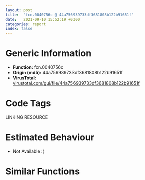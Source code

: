 ```yaml
---
layout: post
title:  "fcn.0040756c @ 44a756939733df3681808b122b91651f"
date:   2021-09-10 15:52:19 +0300
categories: report
index: false
---
```


# Generic Information
- **Function:** fcn.0040756c
- **Origin (md5):** 44a756939733df3681808b122b91651f
- **VirusTotal:** [virustotal.com/gui/file/44a756939733df3681808b122b91651f][virustotal_ref]

# Code Tags
<span class="tag" id="LINKING">LINKING</span>
<span class="tag" id="RESOURCE">RESOURCE</span>


# Estimated Behaviour
<ul><li class="bhv-desc" id="na">Not Available :(</li></ul>

# Similar Functions
<script type="text/javascript" src="https://www.gstatic.com/charts/loader.js"></script>
<script type="text/javascript">

    google.charts.load('current', {'packages':['corechart']});
    google.charts.setOnLoadCallback(drawChart);

    function drawChart() {
    var data = new google.visualization.DataTable();
        data.addColumn('number', 'X');
        data.addColumn('number', 'Y');
        data.addColumn({type: 'string', role: 'tooltip', 'p': {'html': true}});
        data.addColumn({'type': 'string', 'role': 'style'});
        
        data.addRows([
    [172.12054443359375, 83.62567901611328, '<b><a href="/report/fcn.0040756c@44a756939733df3681808b122b91651f">fcn.0040756c</a><br>@44a756939733df3681808b122b91651f</b><br>', 'point { fill-color: #e0440e; }'],
[63.36122131347656, -37.75740432739258, '<b><a href="/report/fcn.0040756c@9571c7458fae91969aaed3955e433f49">fcn.0040756c</a><br>@9571c7458fae91969aaed3955e433f49</b><br>', 'null'],
[-98.4817886352539, -231.3223876953125, '<b><a href="/report/fcn.0040756c@b8b9cf6862b0d68d10750002e5baaf97">fcn.0040756c</a><br>@b8b9cf6862b0d68d10750002e5baaf97</b><br>', 'null'],
[-82.79271697998047, -70.86174774169922, '<b><a href="/report/fcn.00407a82@c077742bdc6d4f2c0ca7d0e2a6a94acf">fcn.00407a82</a><br>@c077742bdc6d4f2c0ca7d0e2a6a94acf</b><br>', 'null'],
[57.717124938964844, 206.6561279296875, '<b><a href="/report/fcn.00407a82@505be53c36227b94e2fcc406f247f6e5">fcn.00407a82</a><br>@505be53c36227b94e2fcc406f247f6e5</b><br>', 'null'],
[-239.27163696289062, -111.45536041259766, '<b><a href="/report/fcn.0040756c@146b14fc12cf789043a79d4f548a23bf">fcn.0040756c</a><br>@146b14fc12cf789043a79d4f548a23bf</b><br>', 'null'],
[-34.43949508666992, 74.69813537597656, '<b><a href="/report/fcn.00407da8@20a93604f17ee6f3c2aa7b1f7a497fcf">fcn.00407da8</a><br>@20a93604f17ee6f3c2aa7b1f7a497fcf</b><br>', 'null'],
[-127.39094543457031, 206.46917724609375, '<b><a href="/report/fcn.00407a82@96a869ae624ddb4834a1d5a829f85469">fcn.00407a82</a><br>@96a869ae624ddb4834a1d5a829f85469</b><br>', 'null'],
[-208.17184448242188, 55.54966354370117, '<b><a href="/report/fcn.004075c2@e16f74a2849182d98050864255e902f8">fcn.004075c2</a><br>@e16f74a2849182d98050864255e902f8</b><br>', 'null'],
[211.86827087402344, -94.4969482421875, '<b><a href="/report/fcn.0040756c@3aa98225e51cbcae2d334c8b6b4ed9fd">fcn.0040756c</a><br>@3aa98225e51cbcae2d334c8b6b4ed9fd</b><br>', 'null'],
[67.0726547241211, -202.25405883789062, '<b><a href="/report/fcn.0040756c@7307643b343733b7fbd7b4b4fb482515">fcn.0040756c</a><br>@7307643b343733b7fbd7b4b4fb482515</b><br>', 'null'],

        ]);

    var options = {
        title: 'Similarity Plot',
        legend: 'none',
        colors: ['#dedbd9', '#e6693e', '#ec8f6e', '#f3b49f', '#f6c7b6'],
        tooltip: {isHtml: true, trigger: 'both'},
        explorer: {
        actions: ["dragToZoom", "rightClickToReset"],
        },
        chartArea: {
        width: '80%',
        height: '80%'
        },
        width: '100%',
        height: '100%'
    };

    var chart = new google.visualization.ScatterChart(document.getElementById('chart_div'));

    chart.draw(data, options);
    }
    
</script>


<div id="chart_div" style="width: 100%px; height: 100%;"></div>

# Disassembled Code
{% highlight nasm %}

push 0x424
mov eax, 0x451cc8
call fcn.0044b4dc
mov eax, dword[ebp+8]
mov ebx, dword[ebp+0xc]
xor esi, esi
mov edi, edx
mov dword[ebp-0x430], esi
mov dword[ebp-4], esi
mov dword[ebp-0x428], ecx
mov dword[ebp-0x42c], esi
mov dword[ebp-0x418], esi
push 2
push esi
push eax
mov byte[ebp-4], 1
call dword[sym.imp.KERNEL32.dll_LoadLibraryExW]
mov dword[ebp-0x41c], eax
cmp eax, esi
jne off.b88
call fcn.00406333
mov esi, eax
jmp off.b354
push ebx
push edi
push eax
call dword[sym.imp.KERNEL32.dll_FindResourceW]
mov edi, eax
cmp edi, esi
jne off.b113
call fcn.00406333
jmp off.b340
push edi
push dword[ebp-0x41c]
call dword[sym.imp.KERNEL32.dll_LoadResource]
mov dword[ebp-0x420], eax
cmp eax, esi
je off.b103
push edi
push dword[ebp-0x41c]
call dword[sym.imp.KERNEL32.dll_SizeofResource]
mov edi, eax
lea eax, [edi+1]
mov dword[ebp-0x424], edi
cmp eax, edi
jae off.b174
mov esi, 0x8007000e
jmp off.b342
xor ecx, ecx
shld ecx, eax, 1
add eax, eax
mov byte[ebp-4], 2
cmp ecx, esi
ja off.b195
cmp eax, 0xffffffff
jbe off.b205
push 0x80070216
call fcn.004050c9
cmp eax, 0x400
jbe off.b250
push eax
lea eax, [ebp-0x418]
push eax
call fcn.004067c7
jmp off.b262
lea eax, [ebp-0x414]
mov dword[ebp-0x418], eax
mov dword[ebp-4], 1
cmp dword[ebp-0x418], esi
je off.b164
push edi
push dword[ebp-0x418]
push edi
push dword[ebp-0x420]
push esi
push 3
call dword[sym.imp.KERNEL32.dll_MultiByteToWideChar]
cmp eax, esi
je off.b103
mov edx, dword[ebp-0x418]
push dword[ebp+0x10]
xor ecx, ecx
mov word[edx+eax*2], cx
mov ecx, dword[ebp-0x418]
lea edx, [ebp-0x42c]
call fcn.0040740c
mov esi, eax
push dword[ebp-0x41c]
call dword[sym.imp.KERNEL32.dll_FreeLibrary]
lea eax, [ebp-0x414]
cmp dword[ebp-0x418], eax
je off.b379
lea eax, [ebp-0x418]
call fcn.004067a9
mov eax, esi
call fcn.0044b538
ret 0xc

{% endhighlight %}

[virustotal_ref]: https://www.virustotal.com/gui/file/44a756939733df3681808b122b91651f